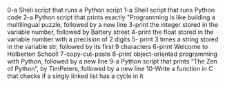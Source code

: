 0-a Shell script that runs a Python script
1-a Shell script that runs Python code
2-a Python script that prints exactly "Programming is like building a multilingual puzzle, followed by a new line
3-print the integer stored in the variable number, followed by Battery street
4-print the float stored in the variable number with a precision of 2 digits
5- print 3 times a string stored in the variable str, followed by its first 9 characters
6-print Welcome to Holberton School!
7-copy-cut-paste
8-print object-oriented programming with Python, followed by a new line
9-a Python script that prints “The Zen of Python”, by TimPeters, followed by a new line
10-Write a function in C that checks if a singly linked list has a cycle in it
